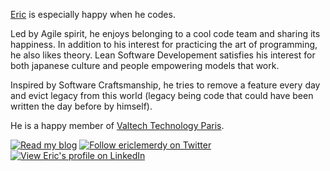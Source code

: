 [Eric](http://twitter.com/ericlemerdy) is especially happy when he codes.

Led by Agile spirit, he enjoys belonging to a cool code team and sharing its happiness. In addition to his interest for practicing the art of programming, he also likes theory. Lean Software Developement satisfies his interest for both japanese culture and people empowering models that work.

Inspired by Software Craftsmanship, he tries to remove a feature every day and evict legacy from this world (legacy being code that could have been written the day before by himself).

He is a happy member of [Valtech Technology Paris](http://blog.valtech.fr).

<div class="social">
    <a href="http://eric.lemerdy.free.fr/dotclear/index.php"><img src="/assets/img/rss.png" alt="Read my blog"/></a>
    <a href="http://www.twitter.com/ericlemerdy"><img src="/assets/img/twitter.png" alt="Follow ericlemerdy on Twitter"/></a>
    <a href="http://linkedin.com/pub/eric-le-merdy/4/70/bb6"><img src="/assets/img/in.png" alt="View Eric's profile on LinkedIn"/></a>
</div>
